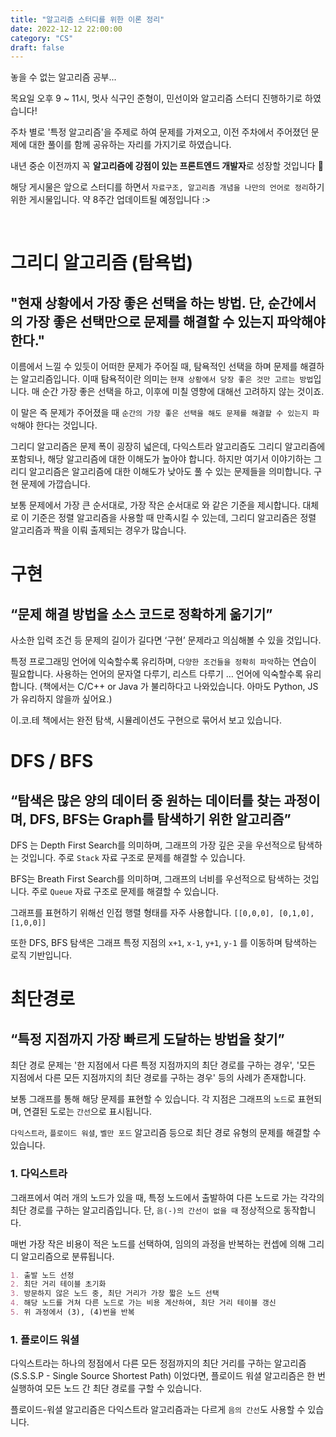 ```yaml
---
title: "알고리즘 스터디를 위한 이론 정리"
date: 2022-12-12 22:00:00
category: "CS"
draft: false
---
```


놓을 수 없는 알고리즘 공부...

목요일 오후 9 ~ 11시, 멋사 식구인 준형이, 민선이와 알고리즘 스터디 진행하기로 하였습니다!

주차 별로 '특정 알고리즘'을 주제로 하여 문제를 가져오고, 이전 주차에서 주어졌던 문제에 대한 풀이를 함께 공유하는 자리를 가지기로 하였습니다.

내년 중순 이전까지 꼭 **알고리즘에 강점이 있는 프론트엔드 개발자**로 성장할 것입니다 🤩

해당 게시물은 앞으로 스터디를 하면서 `자료구조, 알고리즘 개념을 나만의 언어로 정리`하기 위한 게시물입니다. 약 8주간 업데이트될 예정입니다 :>

<br/>

# 그리디 알고리즘 (탐욕법)

## "현재 상황에서 가장 좋은 선택을 하는 방법. 단, 순간에서의 가장 좋은 선택만으로 문제를 해결할 수 있는지 파악해야 한다."

이름에서 느낄 수 있듯이 어떠한 문제가 주어질 때, 탐욕적인 선택을 하며 문제를 해결하는 알고리즘입니다. 이때 탐욕적이란 의미는 `현재 상황에서 당장 좋은 것만 고르는 방법`입니다. 매 순간 가장 좋은 선택을 하고, 이후에 미칠 영향에 대해선 고려하지 않는 것이죠.

이 말은 즉 문제가 주어졌을 때 `순간의 가장 좋은 선택을 해도 문제를 해결할 수 있는지 파악`해야 한다는 것입니다.

그리디 알고리즘은 문제 폭이 굉장히 넓은데, 다익스트라 알고리즘도 그리디 알고리즘에 포함되나, 해당 알고리즘에 대한 이해도가 높아야 합니다. 하지만 여기서 이야기하는 그리디 알고리즘은 알고리즘에 대한 이해도가 낮아도 풀 수 있는 문제들을 의미합니다. 구현 문제에 가깝습니다.

보통 문제에서 가장 큰 순서대로, 가장 작은 순서대로 와 같은 기준을 제시합니다. 대체로 이 기준은 정렬 알고리즘을 사용할 때 만족시킬 수 있는데, 그리디 알고리즘은 정렬 알고리즘과 짝을 이뤄 출제되는 경우가 많습니다.

# 구현

## “문제 해결 방법을 소스 코드로 정확하게 옮기기”

사소한 입력 조건 등 문제의 길이가 길다면 ‘구현’ 문제라고 의심해볼 수 있을 것입니다.

특정 프로그래밍 언어에 익숙할수록 유리하며, `다양한 조건들을 정확히 파악`하는 연습이 필요합니다. 사용하는 언어의 문자열 다루기, 리스트 다루기 … 언어에 익숙할수록 유리합니다. (책에서는 C/C++ or Java 가 불리하다고 나와있습니다. 아마도 Python, JS가 유리하지 않을까 싶어요.)

이.코.테 책에서는 완전 탐색, 시뮬레이션도 구현으로 묶어서 보고 있습니다.

# DFS / BFS

## “탐색은 많은 양의 데이터 중 원하는 데이터를 찾는 과정이며, DFS, BFS는 Graph를 탐색하기 위한 알고리즘”

DFS 는 Depth First Search를 의미하며, 그래프의 가장 깊은 곳을 우선적으로 탐색하는 것입니다. 주로 `Stack` 자료 구조로 문제를 해결할 수 있습니다.

BFS는 Breath First Search를 의미하며, 그래프의 너비를 우선적으로 탐색하는 것입니다. 주로 `Queue` 자료 구조로 문제를 해결할 수 있습니다.

그래프를 표현하기 위해선 인접 행렬 형태를 자주 사용합니다. `[[0,0,0], [0,1,0], [1,0,0]]`

또한 DFS, BFS 탐색은 그래프 특정 지점의 `x+1`, `x-1`, `y+1`, `y-1` 를 이동하며 탐색하는 로직 기반입니다.

# 최단경로

## “특정 지점까지 가장 빠르게 도달하는 방법을 찾기”

최단 경로 문제는 '한 지점에서 다른 특정 지점까지의 최단 경로를 구하는 경우', '모든 지점에서 다른 모든 지점까지의 최단 경로를 구하는 경우' 등의 사례가 존재합니다.

보통 그래프를 통해 해당 문제를 표현할 수 있습니다. 각 지점은 그래프의 `노드`로 표현되며, 연결된 도로는 `간선`으로 표시됩니다.

`다익스트라`, `플로이드 워셜`, `벨만 포드` 알고리즘 등으로 최단 경로 유형의 문제를 해결할 수 있습니다.

### 1. 다익스트라

그래프에서 여러 개의 노드가 있을 때, 특정 노드에서 출발하여 다른 노드로 가는 각각의 최단 경로를 구하는 알고리즘입니다. 단, `음(-)의 간선이 없을 때` 정상적으로 동작합니다.

매번 가장 작은 비용이 적은 노드를 선택하여, 임의의 과정을 반복하는 컨셉에 의해 그리디 알고리즘으로 분류됩니다.

```md
1. 출발 노드 선정
2. 최단 거리 테이블 초기화
3. 방문하지 않은 노드 중, 최단 거리가 가장 짧은 노드 선택
4. 해당 노드를 거쳐 다른 노드로 가는 비용 계산하여, 최단 거리 테이블 갱신
5. 위 과정에서 (3), (4)번을 반복
```

### 1. 플로이드 워셜

다익스트라는 하나의 정점에서 다른 모든 정점까지의 최단 거리를 구하는 알고리즘(S.S.S.P - Single Source Shortest Path) 이었다면, 플로이드 워셜 알고리즘은 한 번 실행하여 모든 노드 간 최단 경로를 구할 수 있습니다.

플로이드-워셜 알고리즘은 다익스트라 알고리즘과는 다르게 `음의 간선`도 사용할 수 있습니다.
